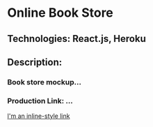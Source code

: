 # Online Book Store

## Technologies: React.js, Heroku

## Description:

### Book store mockup...

### Production Link: ...
[I'm an inline-style link](https://dry-eyrie-75697.herokuapp.com/)
